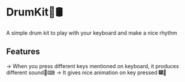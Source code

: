 # DrumKit🥁🛢
A simple drum kit to play with your keyboard and make a nice rhythm

## Features
-> When you press different keys mentioned on keyboard, it produces different sound🎹⌨
-> It gives nice animation on key pressed 🎆🎇

